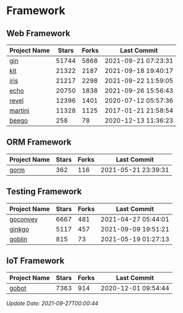 # Framework

## Web Framework
| Project Name | Stars | Forks | Last Commit |
| ------------ | ----- | ----- | ----------- |
| [gin](https://github.com/gin-gonic/gin) | 51744 | 5868 | 2021-09-21 07:23:31 |
| [kit](https://github.com/go-kit/kit) | 21322 | 2187 | 2021-09-18 19:40:17 |
| [iris](https://github.com/kataras/iris) | 21217 | 2298 | 2021-09-22 11:59:05 |
| [echo](https://github.com/labstack/echo) | 20750 | 1838 | 2021-09-26 15:56:43 |
| [revel](https://github.com/revel/revel) | 12396 | 1401 | 2020-07-12 05:57:36 |
| [martini](https://github.com/go-martini/martini) | 11328 | 1125 | 2017-01-21 21:58:54 |
| [beego](https://github.com/astaxie/beego) | 258 | 78 | 2020-12-13 11:36:23 |

## ORM Framework
| Project Name | Stars | Forks | Last Commit |
| ------------ | ----- | ----- | ----------- |
| [gorm](https://github.com/jinzhu/gorm) | 362 | 116 | 2021-05-21 23:39:31 |

## Testing Framework
| Project Name | Stars | Forks | Last Commit |
| ------------ | ----- | ----- | ----------- |
| [goconvey](https://github.com/smartystreets/goconvey) | 6667 | 481 | 2021-04-27 05:44:01 |
| [ginkgo](https://github.com/onsi/ginkgo) | 5117 | 457 | 2021-09-09 19:51:21 |
| [goblin](https://github.com/franela/goblin) | 815 | 73 | 2021-05-19 01:27:13 |

## IoT Framework
| Project Name | Stars | Forks | Last Commit |
| ------------ | ----- | ----- | ----------- |
| [gobot](https://github.com/hybridgroup/gobot) | 7363 | 914 | 2020-12-01 09:54:44 |

*Update Date: 2021-09-27T00:00:44*